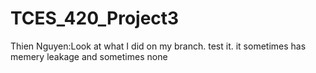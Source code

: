# TCES_420_Project3
Thien Nguyen:Look at what I did on my branch. test it. it sometimes has memery leakage and sometimes none
